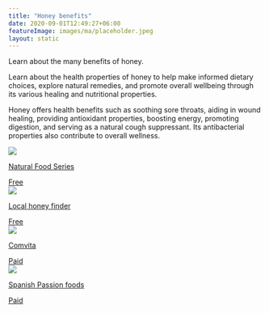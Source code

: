 ```yaml
---
title: "Honey benefits"
date: 2020-09-01T12:49:27+06:00
featureImage: images/ma/placeholder.jpeg
layout: static
---
```


Learn about the many benefits of honey.

Learn about the health properties of honey to help make informed dietary choices, explore natural remedies, and promote overall wellbeing through its various healing and nutritional properties.

Honey offers health benefits such as soothing sore throats, aiding in wound healing, providing antioxidant properties, boosting energy, promoting digestion, and serving as a natural cough suppressant. Its antibacterial properties also contribute to overall wellness.

<a class="ma-link" href="https://www.naturalfoodseries.com/11-benefits-honey/"><div class="ma-card"><div class="ma-icon"><img src ="/images/icon-check.png"/></div><div class="ma-name"><p>Natural Food Series</p></div><div class="ma-paid-text"><span>Free</span></div></div></a><a class="ma-link" href="https://localhoneyfinder.org/UK.php"><div class="ma-card"><div class="ma-icon"><img src ="/images/icon-check.png"/></div><div class="ma-name"><p>Local honey finder</p></div><div class="ma-paid-text"><span>Free </span></div></div></a><a class="ma-link" href="https://www.awin1.com/cread.php?awinmid=22418&awinaffid=1198638&ued=https%3A%2F%2Fwww.comvita.co.uk%2F"><div class="ma-card"><div class="ma-icon"><img src ="/images/icon-pound.png"/></div><div class="ma-name"><p>Comvita</p></div><div class="ma-paid-text"><span>Paid</span></div></div></a><a class="ma-link" href="https://www.spanishpassionfoods.co.uk/spanish-honey/"><div class="ma-card"><div class="ma-icon"><img src ="/images/icon-pound.png"/></div><div class="ma-name"><p>Spanish Passion foods</p></div><div class="ma-paid-text"><span>Paid</span></div></div></a>  

<br/><br/>






